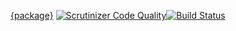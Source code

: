 [{package}](https://github.com/apie-lib/{package}) [![Scrutinizer Code Quality](https://scrutinizer-ci.com/g/apie-lib/{package}/badges/quality-score.png?b=main)](https://scrutinizer-ci.com/g/apie-lib/{package}/?branch=main)[![Build Status](https://scrutinizer-ci.com/g/apie-lib/{package}/badges/build.png?b=main)](https://scrutinizer-ci.com/g/apie-lib/{package}/build-status/main)